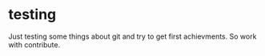 # testing

Just testing some things about git and try to get first achievments. So work with contribute.
